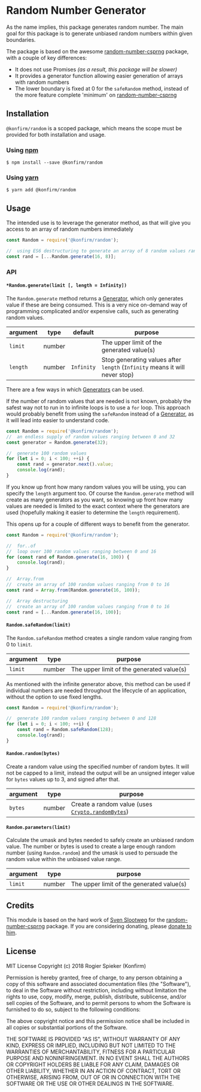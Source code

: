 # Random Number Generator

As the name implies, this package generates random number. The main goal for this package is to generate unbiased random numbers within given boundaries.

The package is based on the awesome [random-number-csprng][3] package, with a couple of key differences:

-   It does not use Promises _(as a result, this package will be slower)_
-   It provides a generator function allowing easier generation of arrays with random numbers
-   The lower boundary is fixed at 0 for the `safeRandom` method, instead of the more feature complete 'minimum' on [random-number-csprng][3]

## Installation

`@konfirm/random` is a scoped package, which means the scope must be provided for both installation and usage.

### Using [npm][4]

```
$ npm install --save @konfirm/random
```

### Using [yarn][6]

```
$ yarn add @konfirm/random
```

## Usage

The intended use is to leverage the generator method, as that will give you access to an array of random numbers immediately

```js
const Random = require('@konfirm/random');

//  using ES6 destructuring to generate an array of 8 random values ranging from 0 to 16
const rand = [...Random.generate(16, 8)];
```

### API

#### `*Random.generate(limit [, length = Infinity])`

The `Random.generate` method returns a [Generator][5], which only generates value if these are being consumed. This is a very nice on-demand way of programming complicated and/or expensive calls, such as generating random values.

| argument | type   | default    | purpose                                                                     |
| -------- | ------ | ---------- | --------------------------------------------------------------------------- |
| `limit`  | number |            | The upper limit of the generated value(s)                                   |
| `length` | number | `Infinity` | Stop generating values after `length` (`Infinity` means it will never stop) |

There are a few ways in which [Generators][5] can be used.

If the number of random values that are needed is not known, probably the safest way not to run in to infinite loops is to use a `for` loop. This approach would probably benefit from using the `safeRandom` instead of a [Generator][5], as it will lead into easier to understand code.

```js
const Random = require('@konfirm/random');
//  an endless supply of random values ranging between 0 and 32
const generator = Random.generate(32);

//  generate 100 random values
for (let i = 0; i < 100; ++i) {
	const rand = generator.next().value;
	console.log(rand);
}
```

If you know up front how many random values you will be using, you can specify the `length` argument too.
Of course the `Random.generate` method will create as many generators as you want, so knowing up front how many values are needed is limited to the exact context where the generators are used (hopefully making it easier to determine the `length` requirement).

This opens up for a couple of different ways to benefit from the generator.

```js
const Random = require('@konfirm/random');

//  for..of
//  loop over 100 random values ranging between 0 and 16
for (const rand of Random.generate(16, 100)) {
	console.log(rand);
}

//  Array.from
//  create an array of 100 random values ranging from 0 to 16
const rand = Array.from(Random.generate(16, 100));

//  Array destructuring
//  create an array of 100 random values ranging from 0 to 16
const rand = [...Random.generate(16, 100)];
```

#### `Random.safeRandom(limit)`

The `Random.safeRandom` method creates a single random value ranging from 0 to `limit`.

| argument | type   | purpose                                   |
| -------- | ------ | ----------------------------------------- |
| `limit`  | number | The upper limit of the generated value(s) |

As mentioned with the infinite generator above, this method can be used if individual numbers are needed throughout the lifecycle of an application, without the option to use fixed lengths.

```js
const Random = require('@konfirm/random');

//  generate 100 random values ranging between 0 and 128
for (let i = 0; i < 100; ++i) {
	const rand = Random.safeRandom(128);
	console.log(rand);
}
```

#### `Random.random(bytes)`

Create a random value using the specified number of random bytes. It will not be capped to a limit, instead the output will be an unsigned integer value for `bytes` values up to 3, and signed after that.

| argument | type   | purpose                                                |
| -------- | ------ | ------------------------------------------------------ |
| `bytes`  | number | Create a random value (uses [`Crypto.randomBytes`][7]) |

#### `Random.parameters(limit)`

Calculate the umask and bytes needed to safely create an unbiased random value. The number or bytes is used to create a large enough random number (using `Random.random`) and the umask is used to persuade the random value within the unbiased value range.

| argument | type   | purpose                                   |
| -------- | ------ | ----------------------------------------- |
| `limit`  | number | The upper limit of the generated value(s) |

## Credits

This module is based on the hard work of [Sven Slootweg][1] for the [random-number-csprng][3] package. If you are considering donating, please [donate to him][2].

## License

MIT License Copyright (c) 2018 Rogier Spieker (Konfirm)

Permission is hereby granted, free of charge, to any person obtaining a copy of this software and associated documentation files (the "Software"), to deal in the Software without restriction, including without limitation the rights to use, copy, modify, merge, publish, distribute, sublicense, and/or sell copies of the Software, and to permit persons to whom the Software is furnished to do so, subject to the following conditions:

The above copyright notice and this permission notice shall be included in all copies or substantial portions of the Software.

THE SOFTWARE IS PROVIDED "AS IS", WITHOUT WARRANTY OF ANY KIND, EXPRESS OR IMPLIED, INCLUDING BUT NOT LIMITED TO THE WARRANTIES OF MERCHANTABILITY, FITNESS FOR A PARTICULAR PURPOSE AND NONINFRINGEMENT. IN NO EVENT SHALL THE AUTHORS OR COPYRIGHT HOLDERS BE LIABLE FOR ANY CLAIM, DAMAGES OR OTHER LIABILITY, WHETHER IN AN ACTION OF CONTRACT, TORT OR OTHERWISE, ARISING FROM, OUT OF OR IN CONNECTION WITH THE SOFTWARE OR THE USE OR OTHER DEALINGS IN THE SOFTWARE.

[1]: https://github.com/joepie91
[2]: https://github.com/joepie91/node-random-number-csprng#donate
[3]: https://www.npmjs.com/package/random-number-csprng
[4]: https://www.npmjs.com/get-npm
[5]: https://developer.mozilla.org/en-US/docs/Web/JavaScript/Reference/Global_Objects/Generator
[6]: https://yarnpkg.com/
[7]: https://nodejs.org/api/crypto.html#crypto_crypto_randombytes_size_callback

